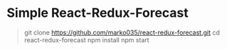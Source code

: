 # Simple React-Redux-Forecast

> git clone https://github.com/marko035/react-redux-forecast.git
> cd react-redux-forecast
> npm install
> npm start